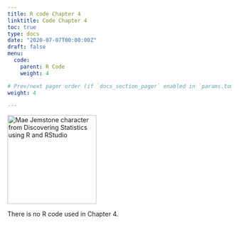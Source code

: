 ```yaml
---
title: R code Chapter 4
linktitle: Code Chapter 4
toc: true
type: docs
date: "2020-07-07T00:00:00Z"
draft: false
menu:
  code:
    parent: R Code
    weight: 4

# Prev/next pager order (if `docs_section_pager` enabled in `params.toml`)
weight: 4

---
```


<img src="/img/space_pirate.png" alt = "Mae Jemstone character from Discovering Statistics using R and RStudio" width="200">

There is no R code used in Chapter 4.
